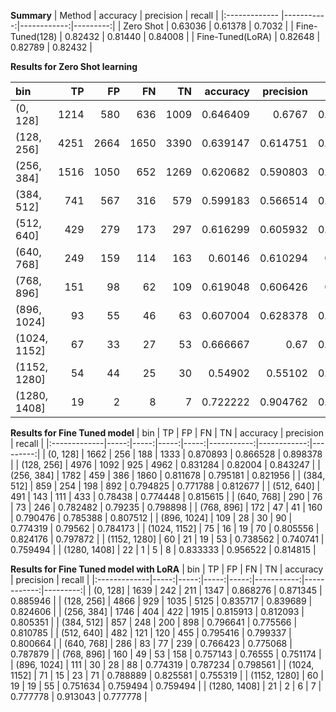 
**Summary**
| Method            |   accuracy |   precision |   recall |
|:-------------     |-----------:|------------:|---------:|
| Zero Shot         |   0.63036  |    0.61378  | 0.7032  |
| Fine-Tuned(128)   |   0.82432  |    0.81440  | 0.84008  |
| Fine-Tuned(LoRA)  |   0.82648  |    0.82789  | 0.82432  |


**Results for Zero Shot learning**

| bin          |   TP |   FP |   FN |   TN |   accuracy |   precision |   recall |
|:-------------|-----:|-----:|-----:|-----:|-----------:|------------:|---------:|
| (0, 128]     | 1214 |  580 |  636 | 1009 |   0.646409 |    0.6767   | 0.656216 |
| (128, 256]   | 4251 | 2664 | 1650 | 3390 |   0.639147 |    0.614751 | 0.720386 |
| (256, 384]   | 1516 | 1050 |  652 | 1269 |   0.620682 |    0.590803 | 0.699262 |
| (384, 512]   |  741 |  567 |  316 |  579 |   0.599183 |    0.566514 | 0.701041 |
| (512, 640]   |  429 |  279 |  173 |  297 |   0.616299 |    0.605932 | 0.712625 |
| (640, 768]   |  249 |  159 |  114 |  163 |   0.60146  |    0.610294 | 0.68595  |
| (768, 896]   |  151 |   98 |   62 |  109 |   0.619048 |    0.606426 | 0.70892  |
| (896, 1024]  |   93 |   55 |   46 |   63 |   0.607004 |    0.628378 | 0.669065 |
| (1024, 1152] |   67 |   33 |   27 |   53 |   0.666667 |    0.67     | 0.712766 |
| (1152, 1280] |   54 |   44 |   25 |   30 |   0.54902  |    0.55102  | 0.683544 |
| (1280, 1408] |   19 |    2 |    8 |    7 |   0.722222 |    0.904762 | 0.703704 |

**Results for Fine Tuned model**
| bin          |   TP |   FP |   FN |   TN |   accuracy |   precision |   recall |
|:-------------|-----:|-----:|-----:|-----:|-----------:|------------:|---------:|
| (0, 128]     | 1662 |  256 |  188 | 1333 |   0.870893 |    0.866528 | 0.898378 |
| (128, 256]   | 4976 | 1092 |  925 | 4962 |   0.831284 |    0.82004  | 0.843247 |
| (256, 384]   | 1782 |  459 |  386 | 1860 |   0.811678 |    0.795181 | 0.821956 |
| (384, 512]   |  859 |  254 |  198 |  892 |   0.794825 |    0.771788 | 0.812677 |
| (512, 640]   |  491 |  143 |  111 |  433 |   0.78438  |    0.774448 | 0.815615 |
| (640, 768]   |  290 |   76 |   73 |  246 |   0.782482 |    0.79235  | 0.798898 |
| (768, 896]   |  172 |   47 |   41 |  160 |   0.790476 |    0.785388 | 0.807512 |
| (896, 1024]  |  109 |   28 |   30 |   90 |   0.774319 |    0.79562  | 0.784173 |
| (1024, 1152] |   75 |   16 |   19 |   70 |   0.805556 |    0.824176 | 0.797872 |
| (1152, 1280] |   60 |   21 |   19 |   53 |   0.738562 |    0.740741 | 0.759494 |
| (1280, 1408] |   22 |    1 |    5 |    8 |   0.833333 |    0.956522 | 0.814815 |

**Results for Fine Tuned model with LoRA**
| bin          |   TP |   FP |   FN |   TN |   accuracy |   precision |   recall |
|:-------------|-----:|-----:|-----:|-----:|-----------:|------------:|---------:|
| (0, 128]     | 1639 |  242 |  211 | 1347 |   0.868276 |    0.871345 | 0.885946 |
| (128, 256]   | 4866 |  929 | 1035 | 5125 |   0.835717 |    0.839689 | 0.824606 |
| (256, 384]   | 1746 |  404 |  422 | 1915 |   0.815913 |    0.812093 | 0.805351 |
| (384, 512]   |  857 |  248 |  200 |  898 |   0.796641 |    0.775566 | 0.810785 |
| (512, 640]   |  482 |  121 |  120 |  455 |   0.795416 |    0.799337 | 0.800664 |
| (640, 768]   |  286 |   83 |   77 |  239 |   0.766423 |    0.775068 | 0.787879 |
| (768, 896]   |  160 |   49 |   53 |  158 |   0.757143 |    0.76555  | 0.751174 |
| (896, 1024]  |  111 |   30 |   28 |   88 |   0.774319 |    0.787234 | 0.798561 |
| (1024, 1152] |   71 |   15 |   23 |   71 |   0.788889 |    0.825581 | 0.755319 |
| (1152, 1280] |   60 |   19 |   19 |   55 |   0.751634 |    0.759494 | 0.759494 |
| (1280, 1408] |   21 |    2 |    6 |    7 |   0.777778 |    0.913043 | 0.777778 |


